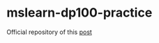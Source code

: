 # mslearn-dp100-practice

Official repository of this [post](https://medium.com/@enriquecatala/work-locally-with-azure-machine-learning-from-docker-image-2c2e6884a3e8)

